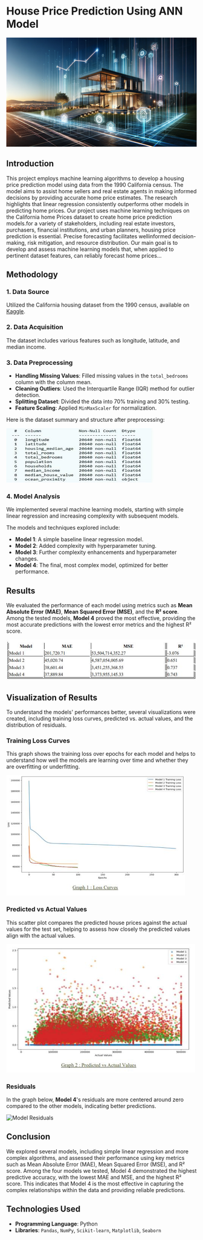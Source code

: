 # House Price Prediction Using ANN Model

![Cover Image](Assets/Images/couverture.png)


## Introduction

This project employs machine learning algorithms to develop a housing price prediction model using data from the 1990 California census. The model aims to assist home sellers and real estate agents in making informed decisions by providing accurate home price estimates. The research highlights that linear regression consistently outperforms other models in predicting home prices.
Our project uses machine learning techniques on the California home Prices dataset to create home price prediction models.for a variety of stakeholders, including real estate investors, purchasers, financial institutions, and urban planners, housing price prediction is essential. Precise forecasting facilitates wellinformed decision-making, risk mitigation, and resource distribution. Our main goal is to develop and assess machine learning models that, when applied to pertinent dataset features, can reliably forecast home prices...


## Methodology

### 1. Data Source
Utilized the California housing dataset from the 1990 census, available on [Kaggle](https://www.kaggle.com/datasets/camnugent/california-housing-prices).

### 2. Data Acquisition
The dataset includes various features such as longitude, latitude, and median income.

### 3. Data Preprocessing
- **Handling Missing Values**: Filled missing values in the `total_bedrooms` column with the column mean.
- **Cleaning Outliers**: Used the Interquartile Range (IQR) method for outlier detection.
- **Splitting Dataset**: Divided the data into 70% training and 30% testing.
- **Feature Scaling**: Applied `MinMaxScaler` for normalization.

Here is the dataset summary and structure after preprocessing:

![Dataset Summary](Assets/Images/Dataset%20Summary%20after%20preprocessing.JPG)

### 4. Model Analysis
We implemented several machine learning models, starting with simple linear regression and increasing complexity with subsequent models.

The models and techniques explored include:
- **Model 1**: A simple baseline linear regression model.
- **Model 2**: Added complexity with hyperparameter tuning.
- **Model 3**: Further complexity enhancements and hyperparameter changes.
- **Model 4**: The final, most complex model, optimized for better performance.

## Results

We evaluated the performance of each model using metrics such as **Mean Absolute Error (MAE)**, **Mean Squared Error (MSE)**, and the **R² score**. Among the tested models, **Model 4** proved the most effective, providing the most accurate predictions with the lowest error metrics and the highest R² score.


![Model Comparisons](Assets/Images/Models.JPG)

## Visualization of Results

To understand the models' performances better, several visualizations were created, including training loss curves, predicted vs. actual values, and the distribution of residuals.

### Training Loss Curves
This graph shows the training loss over epochs for each model and helps to understand how well the models are learning over time and whether they are overfitting or underfitting.

![Training Loss Curves](Assets/Images/loss%20curves.JPG)

### Predicted vs Actual Values
This scatter plot compares the predicted house prices against the actual values for the test set, helping to assess how closely the predicted values align with the actual values.

![Predicted vs Actual Values](Assets/Images/Predicted%20vs%20Actual%20Values.JPG)

### Residuals
In the graph below, **Model 4**'s residuals are more centered around zero compared to the other models, indicating better predictions.

![Model Residuals](Assets/Images/The%20Models%20Residuals.JPG)


## Conclusion

We explored several models, including simple linear regression and more complex algorithms, and assessed their performance using key metrics such as Mean Absolute Error (MAE),
Mean Squared Error (MSE), and R² score. Among the four models we tested, Model 4 demonstrated the highest predictive accuracy, with the lowest MAE and MSE, and the highest R² score. This indicates that Model 4 is the most effective in capturing the complex relationships within the data and providing
reliable predictions.

## Technologies Used
- **Programming Language**: Python
- **Libraries**: `Pandas`, `NumPy`, `Scikit-learn`, `Matplotlib`, `Seaborn`

